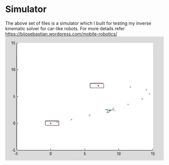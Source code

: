 # Simulator
The above set of files is a simulator which I built for testing my inverse kinematic solver for car-like robots.
For more details refer https://bijosebastian.wordpress.com/mobile-robotics/
![alt text](https://github.com/BijoSebastian/Simulator/blob/master/1.PNG)

